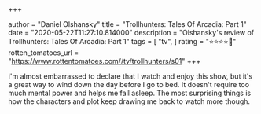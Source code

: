 +++

author = "Daniel Olshansky"
title = "Trollhunters: Tales Of Arcadia: Part 1"
date = "2020-05-22T11:27:10.814000"
description = "Olshansky's review of Trollhunters: Tales Of Arcadia: Part 1"
tags = [
    "tv",
]
rating = "⭐⭐⭐⭐🌟"
rotten_tomatoes_url = "https://www.rottentomatoes.com//tv/trollhunters/s01"
+++

I'm almost embarrassed to declare that I watch and enjoy this show, but it's a great way to wind down the day before I go to bed. It doesn't require too much mental power and helps me fall asleep. The most surprising things is how the characters and plot keep drawing me back to watch more though.


